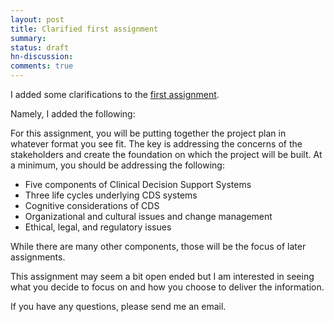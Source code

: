 ```yaml
---
layout: post
title: Clarified first assignment
summary:
status: draft
hn-discussion:
comments: true
---
```


I added some clarifications to the [first
assignment](https://github.com/usf-hs-614/writing-assignments/blob/master/TPN_Assignment.md).

Namely, I added the following:

For this assignment, you will be putting together the project plan in whatever
format you see fit.  The key is addressing the concerns of the stakeholders and
create the foundation on which the project will be built.  At a minimum, you
should be addressing the following:

* Five components of Clinical Decision Support Systems
* Three life cycles underlying CDS systems
* Cognitive considerations of CDS
* Organizational and cultural issues and change management
* Ethical, legal, and regulatory issues

While there are many other components, those will be the focus of later
assignments.

This assignment may seem a bit open ended but I am interested in seeing what you
decide to focus on and how you choose to deliver the information.

If you have any questions, please send me an email.
